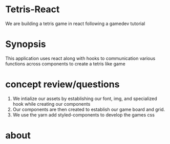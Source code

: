 # Tetris-React
We are building a tetris game in react following a gamedev tutorial

# Synopsis
This application uses react along with hooks to communication various functions across components to create a tetris like game


# concept review/questions
1. We intialize our assets by establishing our font, img, and specialized hook while creating our components
2. Our components are then created to establish our game board and grid.
3. We use the yarn add styled-components to develop the games css 


# about 
